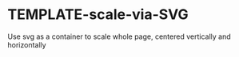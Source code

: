 # TEMPLATE-scale-via-SVG
Use svg as a container to scale whole page, centered vertically and horizontally 
